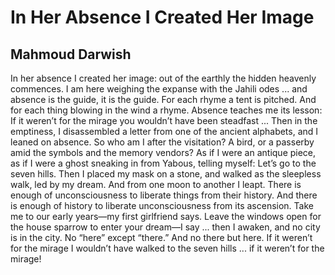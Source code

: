 # In Her Absence I Created Her Image
## Mahmoud Darwish
In her absence I created her image: out of the earthly
the hidden heavenly commences. I am here weighing
the expanse with the Jahili odes ... and absence
is the guide, it is the guide. For each rhyme a tent
is pitched. And for each thing blowing in the wind
a rhyme. Absence teaches me its lesson: If it weren’t
for the mirage you wouldn’t have been steadfast ...
Then in the emptiness, I disassembled a letter from one
of the ancient alphabets, and I leaned on absence. So who am I
after the visitation? A bird, or a passerby amid the symbols
and the memory vendors? As if I were an antique piece,
as if I were a ghost sneaking in from Yabous, telling myself:
Let’s go to the seven hills. Then I placed
my mask on a stone, and walked as the sleepless
walk, led by my dream. And from one moon
to another I leapt. There is enough of unconsciousness
to liberate things from their history. And there
is enough of history to liberate unconsciousness
from its ascension. Take me to our early
years—my first girlfriend says. Leave
the windows open for the house sparrow to enter
your dream—I say ... then I awaken, and no city is in
the city. No “here” except “there.” And no there
but here. If it weren’t for the mirage
I wouldn’t have walked to the seven hills ...
if it weren’t for the mirage!
